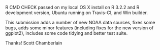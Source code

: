 R CMD CHECK passed on my local OS X install on R 3.2.2 and R development
version, Ubuntu running on Travis-CI, and Win builder.

This submission adds a number of new NOAA data sources, fixes some 
bugs, adds some minor features (including fixes for the new version
of ggplot2), includes some code tidying and better test suite. 

Thanks! Scott Chamberlain
